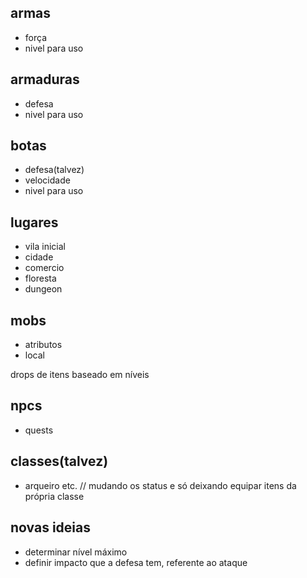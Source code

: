 ## armas

-   força
-   nivel para uso

## armaduras

-   defesa
-   nivel para uso

## botas

-   defesa(talvez)
-   velocidade
-   nivel para uso

## lugares

-   vila inicial
-   cidade
-   comercio
-   floresta
-   dungeon

## mobs

-   atributos
-   local

drops de itens baseado em níveis

## npcs

-   quests

## classes(talvez)

-   arqueiro etc. // mudando os status e só deixando equipar itens da própria classe

## novas ideias

-   determinar nível máximo
-   definir impacto que a defesa tem, referente ao ataque
